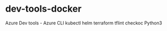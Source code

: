 # dev-tools-docker

Azure Dev tools  - Azure CLI
kubectl
helm
terraform
    tflint
    checkoc 
Python3
